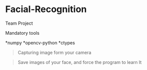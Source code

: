 # Facial-Recognition
Team Project

Mandatory tools

*numpy
*opencv-python
*ctypes

>Capturing image form your camera

>Save images of your face, and force the program to learn It
